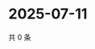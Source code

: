 # 2025-07-11

共 0 条

<!-- BEGIN ZHIHUQUESTIONS -->
<!-- 最后更新时间 Fri Jul 11 2025 22:12:28 GMT+0800 (China Standard Time) -->

<!-- END ZHIHUQUESTIONS -->
